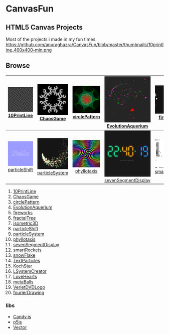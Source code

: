 # CanvasFun

## HTML5 Canvas Projects

Most of the projects i made in my fun times.
https://github.com/anuraghazra/CanvasFun/blob/master/thumbnails/10printline_400x400-min.png

## Browse

| [<img width="200px" src="./thumbnails/10printline_400x400-min.png" />10PrintLine](https://anuraghazra.github.io/CanvasFun/10PrintLine) | [<img width="200px" src="./thumbnails/chaosgame_400x400-min.png" />ChaosGame](https://anuraghazra.github.io/CanvasFun/ChaosGame) | [<img width="200px" src="./thumbnails/circlepattern-min.png" />circlePattern](https://anuraghazra.github.io/CanvasFun/circlePattern) | [<img width="200px" src="./thumbnails/evolutionAquerium_400x400-min.png" />EvolutionAquerium](https://anuraghazra.github.io/EvolutionAquerium) | [<img width="200px" src="./thumbnails/fireworks_400x400-min.png" />fireworks](https://anuraghazra.github.io/CanvasFun/fireworks) | [<img width="200px" src="./thumbnails/frataltree_400x400-min.png" />fractalTree](https://anuraghazra.github.io/CanvasFun/fractalTree) | [<img width="200px" src="./thumbnails/isometric3d_400x400-min.png" />isometric3D](https://anuraghazra.github.io/CanvasFun/isometric3D) | 
| :-------: | :------: | :------: | :------: | :------: | :------: | :------: | 
| [<img width="200px" src="./thumbnails/particleshift_400x400-min.png" />particleShift](https://anuraghazra.github.io/CanvasFun/particleShift) | [<img width="200px" src="./thumbnails/particlesystem_400x400-min.png" />particleSystem](https://anuraghazra.github.io/CanvasFun/particleSystem) | [<img width="200px" src="./thumbnails/phyllotaxis_400x400-min.gif" />phyllotaxis](https://anuraghazra.github.io/CanvasFun/phyllotaxis) | [<img width="200px" src="./thumbnails/7segment_400x400-min.png" />sevenSegmentDisplay](https://anuraghazra.github.io/CanvasFun/sevenSegmentDisplay) | [<img width="200px" src="./thumbnails/smartrockets400x400-min.png" />smartRockets](https://anuraghazra.github.io/CanvasFun/smartRockets) | [<img width="200px" src="./thumbnails/snowflake_400x400-min.png" />snowFlake](https://anuraghazra.github.io/CanvasFun/snowFlake) | [<img width="200px" src="./thumbnails/imageParticle_400x400-min.png" />TextParticles](https://anuraghazra.github.io/CanvasFun/TextParticles) | [<img width="200px" src="./thumbnails/KochStar_400x400-min.png" />KochStar](https://anuraghazra.github.io/CanvasFun/KochStar) | [<img width="200px" src="./thumbnails/lsystemcreator_400x400-min.png" />LSystemCreator](https://anuraghazra.github.io/CanvasFun/LSystemCreator) | [<img width="200px" src="./thumbnails/loveHearts_400x400-min.png" />LoveHearts](https://anuraghazra.github.io/CanvasFun/LoveHearts) | [<img width="200px" src="./thumbnails/loveHearts_400x400-min.png" />LoveHearts](https://anuraghazra.github.io/CanvasFun/LoveHearts)



1. [10PrintLine](https://anuraghazra.github.io/CanvasFun/10PrintLine) 
2. [ChaosGame](https://anuraghazra.github.io/CanvasFun/ChaosGame) 
3. [circlePattern](https://anuraghazra.github.io/CanvasFun/circlePattern) 
4. [EvolutionAquerium](https://anuraghazra.github.io/EvolutionAquerium) 
5. [fireworks](https://anuraghazra.github.io/CanvasFun/fireworks) 
6. [fractalTree](https://anuraghazra.github.io/CanvasFun/fractalTree) 
7. [isometric3D](https://anuraghazra.github.io/CanvasFun/isometric3D) 
8. [particleShift](https://anuraghazra.github.io/CanvasFun/particleShift) 
9. [particleSystem](https://anuraghazra.github.io/CanvasFun/particleSystem) 
10. [phyllotaxis](https://anuraghazra.github.io/CanvasFun/phyllotaxis) 
11. [sevenSegmentDisplay](https://anuraghazra.github.io/CanvasFun/sevenSegmentDisplay)
12. [smartRockets](https://anuraghazra.github.io/CanvasFun/smartRockets) 
13. [snowFlake](https://anuraghazra.github.io/CanvasFun/snowFlake) 
14. [TextParticles](https://anuraghazra.github.io/CanvasFun/TextParticles) 
15. [KochStar](https://anuraghazra.github.io/CanvasFun/KochStar) 
16. [LSystemCreator](https://anuraghazra.github.io/LSystemCreator) 
17. [LoveHearts](https://anuraghazra.github.io/CanvasFun/LoveHearts) 
18. [metaBalls](https://anuraghazra.github.io/CanvasFun/metaBalls) 
19. [VerletDVDLogo](https://anuraghazra.github.io/CanvasFun/VerletDVDLogo) 
20. [fourierDrawing](https://anuraghazra.github.io/CanvasFun/fourierDrawing) 


### libs
* [Candy.js](https://github.com/anuraghazra/Candy.js)
* [p5js](https://github.com/processing/p5.js)
* [Vector](https://github.com/anuraghazra/CanvasFun/blob/master/src/lib/Vector.js) 